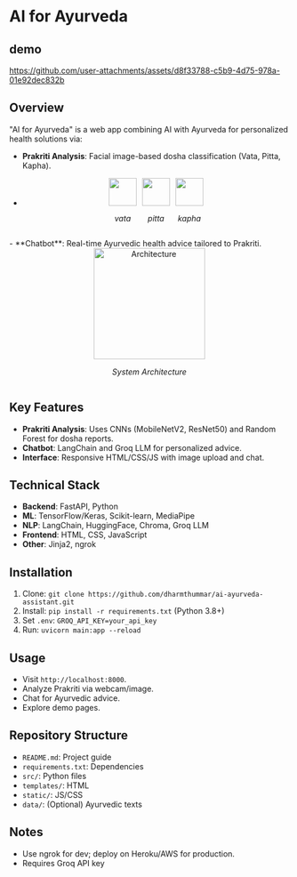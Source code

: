 # AI for Ayurveda

## demo






https://github.com/user-attachments/assets/d8f33788-c5b9-4d75-978a-01e92dec832b





## Overview
"AI for Ayurveda" is a web app combining AI with Ayurveda for personalized health solutions via:
- **Prakriti Analysis**: Facial image-based dosha classification (Vata, Pitta, Kapha).
- <div style="display: flex; justify-content: center; gap: 10px;">
  <div style="text-align: center;">
    <img src="https://github.com/user-attachments/assets/e4bfa649-65bc-4063-810a-ae313ec1b1a3"  width="50" height="50">
    <p><em>vata</em></p>
  </div>

  <div style="text-align: center;">
    <img src="https://github.com/user-attachments/assets/311c7fac-9489-4106-abce-0b86bc17c085"  width="50" height="50">
    <p><em>pitta</em></p>
  </div>

  <div style="text-align: center;">
    <img src="https://github.com/user-attachments/assets/8ae44dec-0f61-4092-b5bd-3072bd2dd037"  width="50" height="50">
    <p><em>kapha</em></p>
  </div>  
</div>
- **Chatbot**: Real-time Ayurvedic health advice tailored to Prakriti.

<div style="display: flex; justify-content: center; gap: 20px;">
  <div style="text-align: center;">
    <img src="https://github.com/user-attachments/assets/9228dfc8-ea42-4204-8136-fd52bbb70d5d" alt="Architecture" width="200" height="200">
    <p><em>System Architecture</em></p>
  </div>
</div>

## Key Features

- **Prakriti Analysis**: Uses CNNs (MobileNetV2, ResNet50) and Random Forest for dosha reports.
- **Chatbot**: LangChain and Groq LLM for personalized advice.
- **Interface**: Responsive HTML/CSS/JS with image upload and chat.

## Technical Stack
- **Backend**: FastAPI, Python
- **ML**: TensorFlow/Keras, Scikit-learn, MediaPipe
- **NLP**: LangChain, HuggingFace, Chroma, Groq LLM
- **Frontend**: HTML, CSS, JavaScript
- **Other**: Jinja2, ngrok

## Installation
1. Clone: `git clone https://github.com/dharmthummar/ai-ayurveda-assistant.git`
2. Install: `pip install -r requirements.txt` (Python 3.8+)
3. Set `.env`: `GROQ_API_KEY=your_api_key`
4. Run: `uvicorn main:app --reload`

## Usage
- Visit `http://localhost:8000`.
- Analyze Prakriti via webcam/image.
- Chat for Ayurvedic advice.
- Explore demo pages.

## Repository Structure
- `README.md`: Project guide
- `requirements.txt`: Dependencies
- `src/`: Python files
- `templates/`: HTML
- `static/`: JS/CSS
- `data/`: (Optional) Ayurvedic texts

## Notes
- Use ngrok for dev; deploy on Heroku/AWS for production.
- Requires Groq API key
